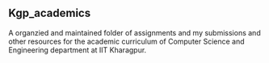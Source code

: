 ## Kgp_academics
A organzied and maintained folder of assignments and my submissions and other resources for the academic curriculum of Computer Science and Engineering department at IIT Kharagpur.
